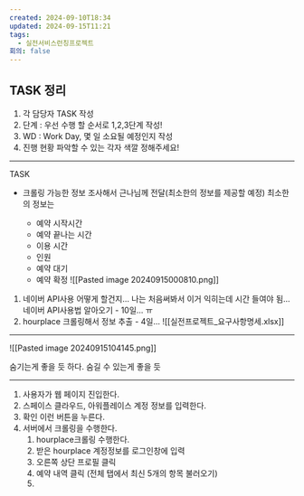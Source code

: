 ```yaml
---
created: 2024-09-10T18:34
updated: 2024-09-15T11:21
tags:
  - 실전서비스런칭프로젝트
회의: false
---
```

## TASK 정리
1. 각 담당자 TASK 작성
2. 단계 : 우선 수행 할 순서로 1,2,3단계 작성!
3. WD : Work Day, 몇 일 소요될 예정인지 작성
4. 진행 현황 파악할 수 있는 각자 색깔 정해주세요!

---
TASK 
- 크롤링 가능한 정보 조사해서 근나님께 전달(최소한의 정보를 제공할 예정)
  최소한의 정보는

  - 예약 시작시간
  - 예약 끝나는 시간
  - 이용 시간
  - 인원
  - 예약 대기
  - 예약 확정
![[Pasted image 20240915000810.png]]

1. 네이버 API사용 어떻게 할건지... 나는 처음써봐서 이거 익히는데 시간 들여야 됨...
	  네이버 API사용법 알아오기 - 10일... ㅠ
2. hourplace 크롤링해서 정보 추출 - 4일...
   ![[실전프로젝트_요구사항명세.xlsx]]


---
![[Pasted image 20240915104145.png]]

숨기는게 좋을 듯 하다. 숨길  수 있는게 좋을 듯

---
1. 사용자가 웹 페이지 진입한다.
2. 스페이스 클라우드, 아워플레이스 계정 정보를 입력한다.
3. 확인 이런 버튼을 누른다.
4. 서버에서 크롤링을 수행한다.
   1. hourplace크롤링 수행한다.
   2. 받은 hourplace 계정정보를 로그인창에 입력
   3. 오른쪽 상단 프로필 클릭
   4. 예약 내역 클릭 (전체 탭에서 최신 5개의 항목 불러오기)
   5. 


